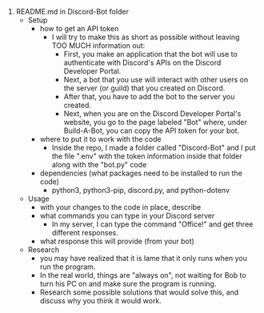 1. README.md in Discord-Bot folder
   - Setup
     - how to get an API token
        - I will try to make this as short as possible without leaving TOO MUCH information out:
            - First, you make an application that the bot will use to authenticate with Discord's APIs on the Discord Developer Portal.
            - Next, a bot that you use will interact with other users on the server (or guild) that you created on Discord.
            - After that, you have to add the bot to the server you created.
            - Next, when you are on the Discord Developer Portal's website, you go to the page labeled "Bot" where, under Build-A-Bot, you can copy the API token for your bot.
     - where to put it to work with the code
        - Inside the repo, I made a folder called "Discord-Bot" and I put the file ".env" with the token information inside that folder along with the "bot.py" code
     - dependencies (what packages need to be installed to run the code)
        - python3, python3-pip, discord.py, and python-dotenv
   - Usage
     - with your changes to the code in place, describe
     - what commands you can type in your Discord server
        - In my server, I can type the command "Office!" and get three different responses.
     - what response this will provide (from your bot)
   - Research
     - you may have realized that it is lame that it only runs when you run the program.
     - In the real world, things are "always on", not waiting for Bob to turn his PC on and make sure the program is running.
     - Research some possible solutions that would solve this, and discuss why you think it would work.
